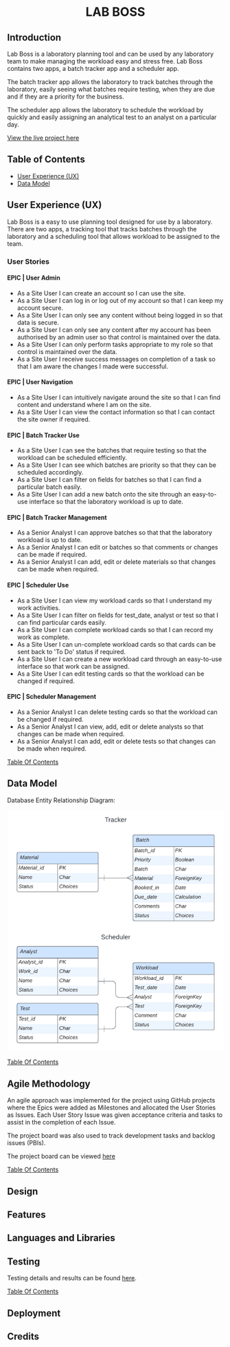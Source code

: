 # <h1 align="center">**LAB BOSS**</h1>

## Introduction

Lab Boss is a laboratory planning tool and can be used by any laboratory team to make managing the workload easy and stress free. Lab Boss contains two apps, a batch tracker app and a scheduler app.

The batch tracker app allows the laboratory to track batches through the laboratory, easily seeing what batches require testing, when they are due and if they are a priority for the business.

The scheduler app allows the laboratory to schedule the workload by quickly and easily assigning an analytical test to an analyst on a particular day.

[View the live project here](https://lab-boss.herokuapp.com/)

## Table of Contents
  * [User Experience (UX)](#user-experience-ux)
  * [Data Model](#data-model)

## User Experience (UX)

Lab Boss is a easy to use planning tool designed for use by a laboratory. There are two apps, a tracking tool that tracks batches through the laboratory and a scheduling tool that allows workload to be assigned to the team.

### User Stories

#### EPIC | User Admin
- As a Site User I can create an account so I can use the site.
- As a Site User I can log in or log out of my account so that I can keep my account secure.
- As a Site User I can only see any content without being logged in so that data is secure.
- As a Site User I can only see any content after my account has been authorised by an admin user so that control is maintained over the data.
- As a Site User I can only perform tasks appropriate to my role so that control is maintained over the data.
- As a Site User I receive success messages on completion of a task so that I am aware the changes I made were successful. 

#### EPIC | User Navigation
- As a Site User I can intuitively navigate around the site so that I can find content and understand where I am on the site.
- As a Site User I can view the contact information so that I can contact the site owner if required.

#### EPIC | Batch Tracker Use
- As a Site User I can see the batches that require testing so that the workload can be scheduled efficiently.
- As a Site User I can see which batches are priority so that they can be scheduled accordingly.
- As a Site User I can filter on fields for batches so that I can find a particular batch easily.
- As a Site User I can add a new batch onto the site through an easy-to-use interface so that the laboratory workload is up to date.

#### EPIC | Batch Tracker Management
- As a Senior Analyst I can approve batches so that that the laboratory workload is up to date.
- As a Senior Analyst I can edit or batches so that comments or changes can be made if required.
- As a Senior Analyst I can add, edit or delete materials so that changes can be made when required.

#### EPIC | Scheduler Use
- As a Site User I can view my workload cards so that I understand my work activities.
- As a Site User I can filter on fields for test_date, analyst or test so that I can find particular cards easily.
- As a Site User I can complete workload cards so that I can record my work as complete.
- As a Site User I can un-complete workload cards so that cards can be sent back to 'To Do' status if required.
- As a Site User I can create a new workload card through an easy-to-use interface so that work can be assigned.
- As a Site User I can edit testing cards so that the workload can be changed if required.

#### EPIC | Scheduler Management
- As a Senior Analyst I can delete testing cards so that the workload can be changed if required.
- As a Senior Analyst I can view, add, edit or delete analysts so that changes can be made when required.
- As a Senior Analyst I can add, edit or delete tests so that changes can be made when required.

[Table Of Contents](#table-of-contents)

## Data Model

Database Entity Relationship Diagram:

![Datebase_ERD](readme_assets/database_erd.png)

[Table Of Contents](#table-of-contents)

## Agile Methodology

An agile approach was implemented for the project using GitHub projects where the Epics were added as Milestones and allocated the User Stories as Issues. Each User Story Issue was given acceptance criteria and tasks to assist in the completion of each Issue.

The project board was also used to track development tasks and backlog issues (PBIs).

The project board can be viewed [here](https://github.com/users/Porsil/projects/6)

[Table Of Contents](#table-of-contents)

## Design

## Features

## Languages and Libraries

## Testing

Testing details and results can be found [here](/TESTING.md).

[Table Of Contents](#table-of-contents)

## Deployment

## Credits
